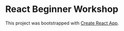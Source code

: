# React Beginner Workshop

This project was bootstrapped with [Create React App](https://github.com/facebookincubator/create-react-app).
